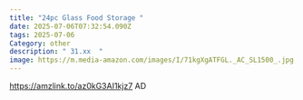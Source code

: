 ```yaml
---
title: "24pc Glass Food Storage "
date: 2025-07-06T07:32:54.090Z
tags: 2025-07-06
Category: other
description: " 31.xx  "
image: https://m.media-amazon.com/images/I/71kgXgATFGL._AC_SL1500_.jpg
---
```

https://amzlink.to/az0kG3AI1kjz7
AD